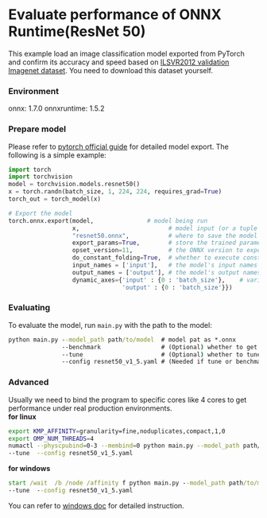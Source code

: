 # Evaluate performance of ONNX Runtime(ResNet 50) 

This example load an image classification model exported from PyTorch and confirm its accuracy and speed based on [ILSVR2012 validation Imagenet dataset](http://www.image-net.org/challenges/LSVRC/2012/downloads). You need to download this dataset yourself.

### Environment
onnx: 1.7.0
onnxruntime: 1.5.2

### Prepare model
Please refer to [pytorch official guide](https://pytorch.org/docs/stable/onnx.html) for detailed model export. The following is a simple example:

```python
import torch
import torchvision
model = torchvision.models.resnet50()
x = torch.randn(batch_size, 1, 224, 224, requires_grad=True)
torch_out = torch_model(x)

# Export the model
torch.onnx.export(model,               # model being run
                  x,                         # model input (or a tuple for multiple inputs)
                  "resnet50.onnx",           # where to save the model (can be a file or file-like object)
                  export_params=True,        # store the trained parameter weights inside the model file
                  opset_version=11,          # the ONNX version to export the model to, please ensure at least 11.
                  do_constant_folding=True,  # whether to execute constant folding for optimization
                  input_names = ['input'],   # the model's input names
                  output_names = ['output'], # the model's output names
                  dynamic_axes={'input' : {0 : 'batch_size'},    # variable lenght axes
                                'output' : {0 : 'batch_size'}})
```

### Evaluating
To evaluate the model, run `main.py` with the path to the model:

```cmd
python main.py --model_path path/to/model  # model pat as *.onnx
               --benchmark                 # (Optional) whether to get benchmark results
               --tune                      # (Optional) whether to tune a model meeting requirements
               --config resnet50_v1_5.yaml # (Needed if tune or benchmark)
```
### Advanced 
Usually we need to bind the program to specific cores like 4 cores to get performance under real production environments.   
**for linux**
```bash
export KMP_AFFINITY=granularity=fine,noduplicates,compact,1,0
export OMP_NUM_THREADS=4
numactl --physcpubind=0-3 --membind=0 python main.py --model_path path/to/model --benchmark
--tune  --config resnet50_v1_5.yaml 
```

**for windows**
```cmd
start /wait  /b /node /affinity f python main.py --model_path path/to/model --benchmark
--tune  --config resnet50_v1_5.yaml 
```
You can refer to [windows doc](https://docs.microsoft.com/en-us/windows-server/administration/windows-commands/start) for detailed instruction.

